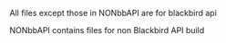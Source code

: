 All files except those in NONbbAPI are for blackbird api 

NONbbAPI contains files for non Blackbird API build 


